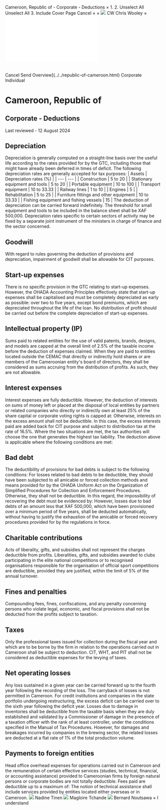 Cameroon, Republic of - Corporate - Deductions
×
1.
2.
Unselect All
Unselect All
3.
Include Cover Page
Cancel
×
×
![](../../-/media/world-wide-tax-summaries/attachments/global---chris-wooley.ashx%3Frev=ac5e5f3223b34096b1afc2a6009c7320&revision=ac5e5f32-23b3-4096-b1af-c2a6009c7320&hash=859B7ADC84DC2CBEC9760E9E6EE7DE6D0A8BFCDF)
CW
Chris Wooley
×
![](deductions.html)
######
Cancel
Send
Overview](../../republic-of-cameroon.html)
Corporate
Individual
# Cameroon, Republic of
## Corporate - Deductions
Last reviewed - 12 August 2024
## Depreciation
Depreciation is generally computed on a straight-line basis over the useful life according to the rates provided for by the GTC, including those that might have already been deferred in times of deficit.
The following depreciation rates are generally accepted for tax purposes:
| Assets | Depreciation rates (%) |
| --- | --- |
| Construction | 5 to 20 |
| Stationary equipment and tools | 5 to 20 |
| Portable equipment | 10 to 100 |
| Transport equipment | 10 to 33.33 |
| Railway lines | 1 to 10 |
| Engines | 5 |
| Rehabilitation | 5 to 25 |
| Furniture fittings and other equipment | 10 to 33.33 |
| Fishing equipment and fishing vessels | 15 |
The deduction of depreciation can be carried forward indefinitely.
The threshold for small equipment and tools to be included in the balance sheet shall be XAF 500,000.
Depreciation rates specific to certain sectors of activity may be fixed by a separate joint instrument of the ministers in charge of finance and the sector concerned.
## Goodwill
With regard to rules governing the deduction of provisions and depreciation, impairment of goodwill shall be allowable for CIT purposes.
## Start-up expenses
There is no specific provision in the GTC relating to start-up expenses.
However, the OHADA Accounting Principles effectively state that start-up expenses shall be capitalised and must be completely depreciated as early as possible: over two to five years, except bond premiums, which are depreciated throughout the life of the loan.
No distribution of profit should be carried out before the complete depreciation of start-up expenses.
## Intellectual property (IP)
Sums paid to related entities for the use of valid patents, brands, designs, and models are capped at the overall limit of 2.5% of the taxable income before the deduction of expenses claimed. When they are paid to entities located outside the CEMAC that directly or indirectly hold shares or are members of the Cameroonian entity's board of directors, they shall be considered as sums accruing from the distribution of profits. As such, they are not allowable.
## Interest expenses
Interest expenses are fully deductible.
However, the deduction of interests on sums of money left or placed at the disposal of local entities by partners or related companies who directly or indirectly own at least 25% of the share capital or corporate voting rights is capped at:
Otherwise, interests on the excess amount shall not be deductible. In this case, the excess interests paid are added back for CIT purpose and subject to distribution tax at the rate of 16.5%.
Where the two situations are met, the tax authorities will choose the one that generates the highest tax liability.
The deduction above is applicable where the following conditions are met:
## Bad debt
The deductibility of provisions for bad debts is subject to the following conditions:
For losses related to bad debts to be deductible, they should have been subjected to all amicable or forced collection methods and means provided for by the OHADA Uniform Act on the Organization of Simplified Procedures for Collection and Enforcement Procedures. Otherwise, they shall not be deductible.
In this regard, the impossibility of recovering the debt must be evidenced by:
However, losses due to bad debts of an amount less that XAF 500,000, which have been provisioned over a minimum period of five years, shall be deducted automatically, without having to justify the exhaustion of the amicable or forced recovery procedures provided for by the regulations in force.
## Charitable contributions
Acts of liberality, gifts, and subsidies shall not represent the charges deductible from profits.
Liberalities, gifts, and subsidies awarded to clubs participating in the elite national competitions or to recognised organisations responsible for the organisation of official sport competitions are deductible, provided they are justified, within the limit of 5% of the annual turnover.
## Fines and penalties
Compounding fees, fines, confiscations, and any penalty concerning persons who violate legal, economic, and fiscal provisions shall not be deducted from the profits subject to taxation.
## Taxes
Only the professional taxes issued for collection during the fiscal year and which are to be borne by the firm in relation to the operations carried out in Cameroon shall be subject to deduction.
CIT, WHT, and PIT shall not be considered as deductible expenses for the levying of taxes.
## Net operating losses
Any loss sustained in a given year can be carried forward up to the fourth year following the recording of the loss. The carryback of losses is not permitted in Cameroon.
For credit institutions and companies in the state portfolio undergoing restructuring, the excess deficit can be carried over to the sixth year following the deficit year.
Losses due to damage in inventories shall be deductible from the taxable basis when they are duly established and validated by a Commissioner of damage in the presence of a taxation officer with the rank of at least controller, under the conditions specified in the Manual of Tax Procedures.
However, for damages and breakages incurred by companies in the brewing sector, the related losses are deducted at a flat rate of 1% of the total production volume.
## Payments to foreign entities
Head office overhead expenses for operations carried out in Cameroon and the remuneration of certain effective services (studies, technical, financial, or accounting assistance) provided to Cameroonian firms by foreign natural persons or corporate bodies are not totally deductible.
Fees paid are deductible up to a maximum of:
The notion of technical assistance shall include services provided by entities located either overseas or in Cameroon.
![](../../-/media/world-wide-tax-summaries/attachments/cameroon-republic-of---nadine-tinen.ashx%3Frev=df03de7c410843dcac95c1a3c21f001f&revision=df03de7c-4108-43dc-ac95-c1a3c21f001f&hash=59F2F287AAA1D067DDC2962EAE4914F99180C95B)
Nadine Tinen
![](../../-/media/world-wide-tax-summaries/attachments/cameroon---magloire_tchande.ashx%3Frev=9572075f56d1490180f5a2910976e90f&revision=9572075f-56d1-4901-80f5-a2910976e90f&hash=E96EC6BED1A8917AAD07CF4ED29AF96D0E456C76)
Magloire Tchande
![](../../-/media/world-wide-tax-summaries/attachments/cameroon-republic-of---bernard-noutsawa.ashx%3Frev=f6f7d4519e2c4c458dfe947fc7d107d8&revision=f6f7d451-9e2c-4c45-8dfe-947fc7d107d8&hash=DF48BC6AFDDD0D006FB4131AEB57CF56CB48CC20)
Bernard Noutsawa
×
I understand